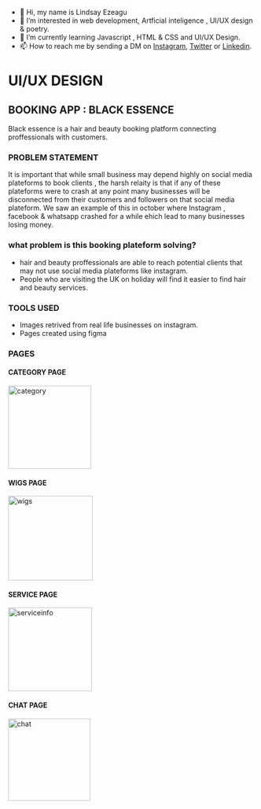 - 👋 Hi, my name is Lindsay Ezeagu
- 👀 I’m interested in web development, Artficial inteligence , UI/UX design & poetry.
- 🌱 I’m currently learning Javascript , HTML & CSS and UI/UX Design.
- 📫 How to reach me by sending a DM on [Instagram](https://www.instagram.com/lindsay.tech/),
[Twitter]( https://twitter.com/OnlyQuality1) or 
[Linkedin](https://www.linkedin.com/in/lindsayezeagu/).

<!---
LindsayEzeagu/LindsayEzeagu is a ✨ special ✨ repository because its `README.md` (this file) appears on your GitHub profile.
You can click the Preview link to take a look at your changes.
--->

# UI/UX DESIGN 
## BOOKING APP : BLACK ESSENCE 

Black essence is a hair and beauty booking platform connecting proffessionals with customers.

### PROBLEM STATEMENT 
 It is important that while small business may depend highly on social media plateforms to book clients , the harsh relaity is that if any of these plateforms were to crash at any point many businesses will be disconnected from their customers and followers on that social media plateform. We saw an example of this in october where Instagram , facebook & whatsapp crashed for a while ehich lead to many businesses losing money.
 
### what problem is this booking plateform solving?
- hair and beauty proffessionals are able to reach potential clients that may not use social media plateforms like instagram. 
- People who are visiting the UK on holiday will find it easier to find hair and beauty services. 


### TOOLS USED 
- Images retrived from real life businesses on instagram. 
- Pages created using figma 

### PAGES
#### CATEGORY PAGE 
<img width="169" alt="category" src="https://user-images.githubusercontent.com/93843883/142600254-3b54ee7f-4d55-4160-a7e8-857670e734cc.png">

#### WIGS PAGE 
<img width="172" alt="wigs" src="https://user-images.githubusercontent.com/93843883/142599785-451db0b2-2ad9-4ca1-8d8e-174843d9f871.PNG">

#### SERVICE PAGE 
<img width="170" alt="serviceinfo" src="https://user-images.githubusercontent.com/93843883/142600218-efd46902-33dd-41de-af8f-2a94063dda30.PNG">

#### CHAT PAGE 
<img width="167" alt="chat" src="https://user-images.githubusercontent.com/93843883/142600295-5e44d729-7c94-4607-920b-10a6cfbd10c4.PNG">
